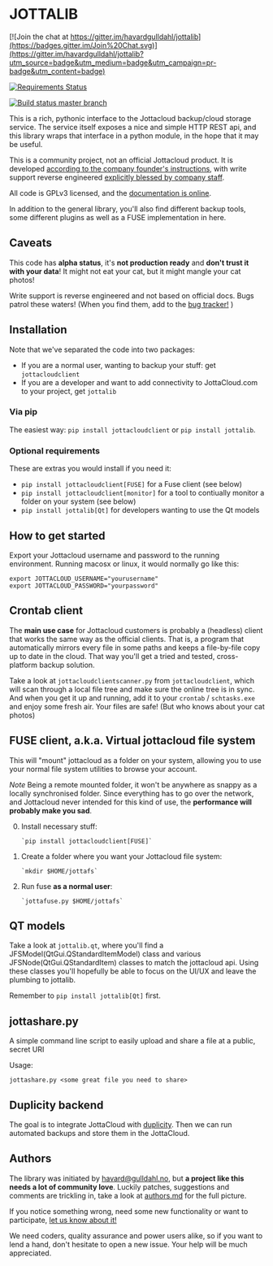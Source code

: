 # JOTTALIB #

[![Join the chat at https://gitter.im/havardgulldahl/jottalib](https://badges.gitter.im/Join%20Chat.svg)](https://gitter.im/havardgulldahl/jottalib?utm_source=badge&utm_medium=badge&utm_campaign=pr-badge&utm_content=badge)

[![Requirements Status](https://requires.io/github/havardgulldahl/jottalib/requirements.svg?branch=master)](https://requires.io/github/havardgulldahl/jottalib/requirements/?branch=master)

[![Build status master branch](https://travis-ci.org/havardgulldahl/jottalib.svg?branch=master)](https://travis-ci.org/havardgulldahl/jottalib.svg?branch=master)

This is a rich, pythonic interface to the Jottacloud backup/cloud storage service. The service itself exposes a nice and simple HTTP REST api, and this library wraps that interface in a python module, in the hope that it may be useful.

This is a community project, not an official Jottacloud product. It is developed [according to the company founder's instructions](http://forum.jotta.no/jotta/topics/api_http), with write support reverse engineered [explicitly blessed by company staff](http://forum.jotta.no/jotta/topics/jotta_api_for_remote_storage_fetch#reply_14928642).

All code is GPLv3 licensed, and the [documentation is online](https://pythonhosted.org/jottalib/).

In addition to the general library, you'll also find different backup tools, some different plugins as well as a FUSE implementation in here.

## Caveats

This code has **alpha status**, it's **not production ready** and **don't trust it with your data**! It might not eat your cat, but it might mangle your cat photos!

Write support is reverse engineered and not based on official docs. Bugs patrol these waters! (When you find them, add to the [bug tracker!](https://github.com/havardgulldahl/jottalib/issues/) )

## Installation

Note that we've separated the code into two packages:

 * If you are a normal user, wanting to backup your stuff: get `jottacloudclient`
 * If you are a developer and want to add connectivity to JottaCloud.com to your project, get
 `jottalib`


### Via pip

The easiest way: `pip install jottacloudclient` or `pip install jottalib`.


### Optional requirements


These are extras you would install if you need it:

  * `pip install jottacloudclient[FUSE]` for a Fuse client (see below)
  * `pip install jottacloudclient[monitor]` for a tool to contiually monitor a folder on your system (see below)
  * `pip install jottalib[Qt]` for developers wanting to use the Qt models

## How to get started

Export your Jottacloud username and password to the running environment. Running macosx or linux, it would normally go like this:

    export JOTTACLOUD_USERNAME="yourusername"
    export JOTTACLOUD_PASSWORD="yourpassword"

## Crontab client

The **main use case** for Jottacloud customers is probably a (headless) client that works the same way as the official clients. That is, a program that automatically mirrors every file in some paths and keeps a file-by-file copy up to date in the cloud.  That way you'll get a tried and tested, cross-platform backup solution.

Take a look at `jottacloudclientscanner.py` from `jottacloudclient`, which will scan through a local file tree and make sure the online tree is in sync. And when you get it up and running, add it to your `crontab` / `schtasks.exe` and enjoy some fresh air. Your files are safe! (But who knows about your cat photos)

## FUSE client, a.k.a. Virtual jottacloud file system

This will "mount" jottacloud as a folder on your system, allowing you to use your normal file system utilities to browse your account.

*Note* Being a remote mounted folder, it won't be anywhere as snappy as a locally synchronised folder. Since everything has to go over the network, and Jottacloud never intended for this kind of use, the **performance will probably make you sad**.

0. Install necessary stuff:

       `pip install jottacloudclient[FUSE]`

1. Create a folder where you want your Jottacloud file system:

       `mkdir $HOME/jottafs`

2. Run fuse **as a normal user**:

       `jottafuse.py $HOME/jottafs`


## QT models

Take a look at `jottalib.qt`, where you'll find a JFSModel(QtGui.QStandardItemModel) class and various JFSNode(QtGui.QStandardItem) classes to match the jottacloud api. Using these classes you'll hopefully be able to focus on the UI/UX and leave the plumbing to jottalib.

Remember to `pip install jottalib[Qt]` first.

## jottashare.py

A simple command line script to easily upload and share a file at a public, secret URI

Usage:

	jottashare.py <some great file you need to share>

## Duplicity backend

The goal is to integrate JottaCloud with [duplicity](http://duplicity.nongnu.org/). Then we can run automated backups and store them in the JottaCloud.

## Authors

The library was initiated by havard@gulldahl.no, but **a project like this needs a lot of community love**. Luckily patches, suggestions and comments are trickling in, take a look at [authors.md](authors.md) for the full picture.

If you notice something wrong, need some new functionality or want to participate, [let us know about it!](https://github.com/havardgulldahl/jottalib/issues/)

We need coders, quality assurance and power users alike, so if you want to lend a hand, don't hesitate to open a new issue. Your help will be much appreciated.
